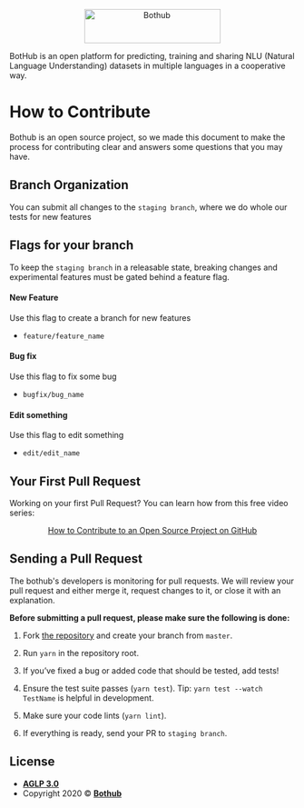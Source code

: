 <p align="center">
    <img src="https://user-images.githubusercontent.com/5360835/65427083-1af35900-de01-11e9-86ef-59f1eee79a68.png" width="240" height="60" alt="Bothub" />
</p>

<p>
BotHub is an open platform for predicting, training and sharing NLU (Natural Language Understanding) datasets in multiple languages in a cooperative way.
</p>

# How to Contribute

Bothub is an open source project, so we made this document to make the process for contributing clear and answers some questions that you may have.

## Branch Organization
You can submit all changes to the `staging branch`, where we do whole our tests for new features

## Flags for your branch

To keep the `staging branch` in a releasable state, breaking changes and experimental features must be gated behind a feature flag.

#### New Feature
Use this flag to create a branch for new features
 - `feature/feature_name`

#### Bug fix
Use this flag to fix some bug
- `bugfix/bug_name`

#### Edit something
Use this flag to edit something
- `edit/edit_name`

## Your First Pull Request

Working on your first Pull Request? You can learn how from this free video series:
<p align="center">
<a href="https://egghead.io/series/how-to-contribute-to-an-open-source-project-on-github">
How to Contribute to an Open Source Project on GitHub
</a>
</p>

## Sending a Pull Request
The bothub's developers is monitoring for pull requests. We will review your pull request and either merge it, request changes to it, or close it with an explanation.

**Before submitting a pull request, please make sure the following is done:**

1.  Fork  [the repository](https://github.com/bothub-it/bothub-webapp)  and create your branch from  `master`.

2.  Run  `yarn`  in the repository root.

3.  If you’ve fixed a bug or added code that should be tested, add tests!

4.  Ensure the test suite passes (`yarn test`). Tip:  `yarn test --watch TestName`  is helpful in development.

5.  Make sure your code lints (`yarn lint`). 

6.  If everything is ready, send your PR to `staging branch`.

## License

- **[AGLP 3.0](https://github.com/bothub-it/bothub-webapp/blob/master/LICENSE)**
- Copyright 2020 ©  **<a href="https://github.com/bothub-iT">Bothub</a>**